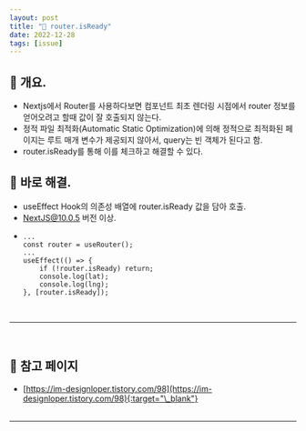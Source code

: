 ```yaml
---
layout: post
title: "🧯 router.isReady"
date: 2022-12-28
tags: [issue]
---
```


## 🔋 개요.

- Nextjs에서 Router를 사용하다보면 컴포넌트 최초 렌더링 시점에서 router 정보를 얻어오려고 할때 값이 잘 호출되지 않는다.
- 정적 파일 최적화(Automatic Static Optimization)에 의해 정적으로 최적화된 페이지는 루트 매개 변수가 제공되지 않아서, query는 빈 객체가 된다고 함.
- router.isReady를 통해 이를 체크하고 해결할 수 있다.

## 🪫 바로 해결.

- useEffect Hook의 의존성 배열에 router.isReady 값을 담아 호출.
- NextJS@10.0.5 버전 이상.
- ```tsx
  ...
  const router = useRouter();
  ...
  useEffect(() => {
      if (!router.isReady) return;
      console.log(lat);
      console.log(lng);
  }, [router.isReady]);
  ```

<br/>

---

<br/>

## 🎫 참고 페이지

- [https://im-designloper.tistory.com/98](https://im-designloper.tistory.com/98){:target="\_blank"}
  <br/><br/>

---
